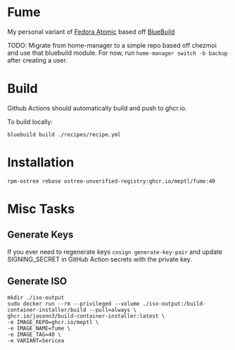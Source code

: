 # Fume
My personal variant of [Fedora Atomic](https://fedoraproject.org/atomic-desktops/)
based off [BlueBuild](https://blue-build.org/)

TODO: Migrate from home-manager to a simple repo based off chezmoi and use that
bluebuild module.
For now, run `home-manager switch -b backup` after creating a user.

# Build
Github Actions should automatically build and push to ghcr.io.

To build locally:
```
bluebuild build ./recipes/recipe.yml
```


# Installation
```
rpm-ostree rebase ostree-unverified-registry:ghcr.io/meptl/fume:40
```

# Misc Tasks
## Generate Keys
If you ever need to regenerate keys `cosign generate-key-pair` and update
SIGNING_SECRET in GitHub Action secrets with the private key.

## Generate ISO
```
mkdir ./iso-output
sudo docker run --rm --privileged --volume ./iso-output:/build-container-installer/build --pull=always \
ghcr.io/jasonn3/build-container-installer:latest \
-e IMAGE_REPO=ghcr.io/meptl \
-e IMAGE_NAME=fume \
-e IMAGE_TAG=40 \
-e VARIANT=Sericea
```
